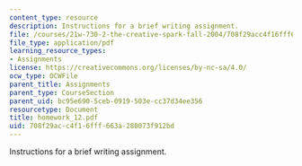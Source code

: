 ```yaml
---
content_type: resource
description: Instructions for a brief writing assignment.
file: /courses/21w-730-2-the-creative-spark-fall-2004/708f29acc4f16fff663a280073f912bd_homework_12.pdf
file_type: application/pdf
learning_resource_types:
- Assignments
license: https://creativecommons.org/licenses/by-nc-sa/4.0/
ocw_type: OCWFile
parent_title: Assignments
parent_type: CourseSection
parent_uid: bc95e690-5ceb-0919-503e-cc37d34ee356
resourcetype: Document
title: homework_12.pdf
uid: 708f29ac-c4f1-6fff-663a-280073f912bd
---
```

Instructions for a brief writing assignment.